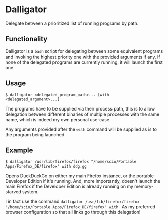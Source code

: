# Dalligator

Delegate between a prioritized list of running programs by path.

## Functionality

Dalligator is a `bash` script for delegating between some equivalent programs and invoking the highest priority one with the provided arguments if any. If none of the delegated programs are currently running, it will launch the first one.

## Usage

`$ dalligator <delegated_program_path>... [with <delegated_argument>...]`

The programs have to be supplied via their process path, this is to allow delegation between different binaries of multiple processes with the same name, which is indeed my own personal use-case.

Any arguments provided after the `with` command will be supplied as is to the program being launched.

## Example

`$ dalligator /usr/lib/firefox/firefox "/home/scio/Portable Apps/Firefox_DE/firefox" with ddg.gg`

Opens DuckDuckGo on either my main Firefox instance, or the portable Developer Edition if it's running. And, more importantly, doesn't launch the main Firefox if the Developer Edition is already running on my memory-starved system.

I in fact use the command `dalligator /usr/lib/firefox/firefox "/home/scio/Portable Apps/Firefox_DE/firefox" with ` As my preferred browser configuration so that all links go through this delegation!
